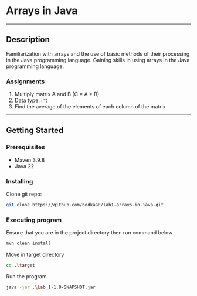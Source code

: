 # Arrays in Java

---

## Description

Familiarization with arrays and the use of basic methods of their processing in the Java programming language. 
Gaining skills in using arrays in the Java programming language.

### Assignments

1. Multiply matrix A and B (C = A * B)
2. Data type: int
3. Find the average of the elements of each column of the matrix

---

## Getting Started

### Prerequisites

- Maven 3.9.8
- Java 22

### Installing

Clone git repo:
```bash
git clone https://github.com/bodkaGR/lab1-arrays-in-java.git
```

### Executing program

Ensure that you are in the project directory then run command below

```bash
mvn clean install
```

Move in target directory

```bash
cd .\target
```

Run the program

```bash
java -jar .\Lab_1-1.0-SNAPSHOT.jar
```




